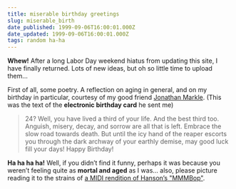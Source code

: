 ```yaml
---
title: miserable birthday greetings
slug: miserable_birth
date_published: 1999-09-06T16:00:01.000Z
date_updated: 1999-09-06T16:00:01.000Z
tags: random ha-ha
---
```


**Whew!** After a long Labor Day weekend hiatus from updating this site, I have finally returned. Lots of new ideas, but oh so little time to upload them…

First of all, some poetry. A reflection on aging in general, and on my birthday in particular, courtesy of my good friend [Jonathan Markle](mailto:nrayouth@yahoo.com). (This was the text of the **electronic birthday card** he sent me)

> 24? Well, you have lived a third of your life. And the best third too. Anguish, misery, decay, and sorrow are all that is left. Embrace the slow road towards death. But until the icy hand of the reaper escorts you through the dark archway of your earthly demise, may good luck fill your days! Happy Birthday!

**Ha ha ha ha!** Well, if you didn’t find it funny, perhaps it was because you weren’t feeling quite as **mortal and aged** as I was… also, please picture reading it to the strains of [a MIDI rendition of Hanson’s "MMMBop"](mmmbop.mid).

